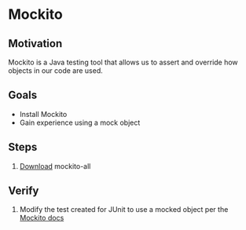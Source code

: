 # Mockito

## Motivation

Mockito is a Java testing tool that allows us to assert and override how objects in our code are used.


## Goals

* Install Mockito
* Gain experience using a mock object


## Steps

1. [Download](https://bintray.com/szczepiq/maven/mockito/1.10.14/view/files/org/mockito/mockito-all/1.10.14) mockito-all


## Verify

1. Modify the test created for JUnit to use a mocked object per the [Mockito docs](https://github.com/mockito/mockito)